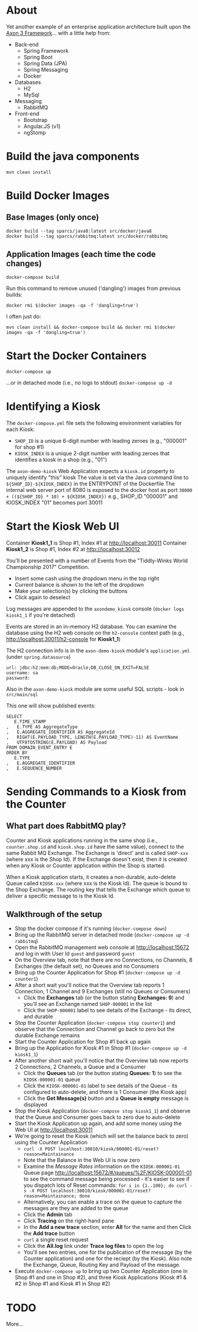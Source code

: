 # About

Yet another example of an enterprise application architecture built upon the [Axon 3 Framework](http://www.axonframework.org/)... with a little help from:

- Back-end
  - Spring Framework
  - Spring Boot
  - Spring Data (JPA)
  - Spring Messaging
  - Docker
- Databases
  - H2
  - MySql
- Messaging
  - RabbitMQ
- Front-end
  - Bootstrap
  - Angular.JS (v1)
  - ngStomp

# Build the java components

`mvn clean install`

# Build Docker Images

## Base Images (only once)

```
docker build --tag sparcs/java8:latest src/docker/java8
docker build --tag sparcs/rabbitmq:latest src/docker/rabbitmq
```

## Application Images (each time the code changes)

```
docker-compose build
```

Run this command to remove unused ('dangling') images from previous builds:

```
docker rmi $(docker images -qa -f 'dangling=true')
```

I often just do:

```
mvn clean install && docker-compose build && docker rmi $(docker images -qa -f 'dangling=true')
```

# Start the Docker Containers

`docker-compose up`

...or in detached mode (i.e., no logs to stdout)
`docker-compose up -d`

# Identifying a Kiosk

The `docker-compose.yml` file sets the following environment variables for each Kiosk:
- `SHOP_ID` is a unique 6-digit number with leading zeroes (e.g., "000001" for shop #1)
- `KIOSK_INDEX` is a unique 2-digit number with leading zeroes that identifies a kiosk in a shop (e.g., "01")

The `axon-demo-kiosk` Web Application expects a `kiosk.id` property to uniquely identify "this" kiosk
The value is set via the Java command line to `${SHOP_ID}-${KIOSK_INDEX}` in the ENTRYPOINT of the Dockerfile
The internal web server port of 8080 is exposed to the docker host as port `30000 + ((${SHOP_ID} * 10) + ${KIOSK_INDEX})`
e.g., SHOP_ID "000001" and KIOSK_INDEX "01" becomes port 30011

# Start the Kiosk Web UI

Container **Kiosk1_1** is Shop #1, Index #1 at [http://localhost:30011](http://localhost:30011)
Container **Kiosk1_2** is Shop #1, Index #2 at [http://localhost:30012](http://localhost:30012)

You'll be presented with a number of Events from the "Tiddly-Winks World Championship 2017" Competition.

- Insert some cash using the dropdown menu in the top right
- Current balance is shown to the left of the dropdown
- Make your selection(s) by clicking the buttons
- Click again to deselect 

Log messages are appended to the `axondemo_kiosk` console (`docker logs kiosk1_1` if you're detached)

Events are stored in an in-memory H2 database.  You can examine the database using the H2 web console on the `h2-console` context path (e.g., [http://localhost:30011/h2-console](http://localhost:30011/h2-console) for **Kiosk1_1**)

The H2 connection info is in the `axon-demo-kiosk` module's `application.yml` (under `spring.datasource`)

```
url: jdbc:h2:mem:db;MODE=Oracle;DB_CLOSE_ON_EXIT=FALSE
username: sa
password:
```

Also in the `axon-demo-kiosk` module are some useful SQL scripts - look in `src/main/sql`

This one will show published events:

```
SELECT
   E.TIME_STAMP
,   E.TYPE AS AggregateType
,   E.AGGREGATE_IDENTIFIER AS AggregateId
,   RIGHT(E.PAYLOAD_TYPE, LENGTH(E.PAYLOAD_TYPE)-11) AS EventName
,   UTF8TOSTRING(E.PAYLOAD) AS Payload
FROM DOMAIN_EVENT_ENTRY E
ORDER BY
   E.TYPE
,   E.AGGREGATE_IDENTIFIER
,   E.SEQUENCE_NUMBER
```

# Sending Commands to a Kiosk from the Counter

## What part does RabbitMQ play?

Counter and Kiosk applications running in the same shop (i.e., `counter.shop.id` and `kiosk.shop.id` have the same value), connect to the same Rabbit MQ Exchange.  The Exchange is 'direct' and is called `SHOP-xxx` (where xxx is the Shop Id).  If the Exchange doesn't exist, then it is created when any Kiosk or Counter application within the Shop is started.

When a Kiosk application starts, it creates a non-durable, auto-delete Queue called `KIOSK-xxx` (where xxx is the Kiosk Id).  The queue is bound to the Shop Exchange.  The routing key that tells the Exchange which queue to deliver a specific message to is the Kiosk Id.

## Walkthrough of the setup

- Stop the docker compose if it's running (`docker-compose down`)
- Bring up the RabbitMQ server in detached mode (`docker-compose up -d rabbitmq`)
- Open the RabbitMQ management web console at [http://localhost:15672](http://localhost:15672) and log in with User Id `guest` and password `guest`
- On the Overview tab, note that there are no Connections, no Channels, 8 Exchanges (the default set), no Queues and no Consumers
- Bring up the Counter Application for Shop #1 (`docker-compose up -d counter1`)
- After a short wait you'll notice that the Overview tab reports 1 Connection, 1 Channel and 9 Exchanges (still no Queues or Consumers)
  - Click the **Exchanges** tab (or the button stating **Exchanges: 9**) and you'll see an Exchange named `SHOP-000001` in the list
  - Click the `SHOP-000001` label to see details of the Exchange - its direct, and durable
- Stop the Counter Application (`docker-compose stop counter1`) and observe that the Connection and Channel go back to zero but the durable Exchange remains
- Start the Counter Application for Shop #1 back up again
- Bring up the Application for Kiosk #1 in Shop #1 (`docker-compose up -d kiosk1_1`)
- After another short wait you'll notice that the Overview tab now reports 2 Connections, 2 Channels, a Queue and a Consumer
  - Click the **Queues** tab (or the button stating **Queues: 1**) to see the `KIOSK-000001-01` queue
  - Click the `KIOSK-000001-01` label to see details of the Queue - its configured to auto-delete, and there is 1 Consumer (the Kiosk app)
  - Click the **Get Message(s)** button and a **Queue is empty** message is displayed
- Stop the Kiosk Application (`docker-compose stop kiosk1_1`) and observe that the Queue and Consumer goes back to zero due to auto-delete
- Start the Kiosk Application up again, and add some money using the Web UI at [http://localhost:30011](http://localhost:30011)
- We're going to reset the Kiosk (which will set the balance back to zero) using the Counter Application
  - `curl -X POST localhost:30010/kiosk/000001-01/reset?reason=Maintainance`
  - Note that the Balance in the Web UI is now zero
  - Examine the _Message Rates_ information on the `KIOSK-000001-01` Queue page [http://localhost:15672/#/queues/%2F/KIOSK-000001-01](http://localhost:15672/#/queues/%2F/KIOSK-000001-01) to see the command message being processed - it's easier to see if you dispatch lots of Reset commands: `for i in {1..100}; do curl -s -X POST localhost:30010/kiosk/000001-01/reset?reason=Maintainance; done`
  - Alternatively, you can enable a trace on the queue to capture the messages are they are added to the queue
  - Click the **Admin** tab
  - Click **Tracing** on the right-hand pane
  - In the **Add a new trace** section, enter **All** for the name and then Click the **Add trace** button
  - `curl` a single reset request
  - Click the **All.log** link under **Trace log files** to open the log
  - You'll see two entries, one for the publication of the message (by the Counter application) and one for the reciept (by the Kiosk).  Also note the Exchange, Queue, Routing Key and Payload of the message.
- Execute `docker-compose up` to bring up two Counter Application (one in Shop #1 and one in Shop #2), and three Kiosk Applications (Kiosk #1 & #2 in Shop #1 and Kiosk #1 in Shop #2)

# TODO

More...
